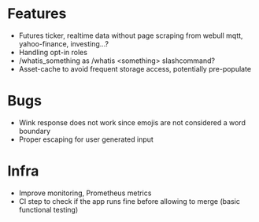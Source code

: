 # Features

* Futures ticker, realtime data without page scraping from webull mqtt, yahoo-finance, investing...?
* Handling opt-in roles
* /whatis_something as /whatis \<something\> slashcommand?
* Asset-cache to avoid frequent storage access, potentially pre-populate

# Bugs

* Wink response does not work since emojis are not considered a word boundary
* Proper escaping for user generated input

# Infra

* Improve monitoring, Prometheus metrics
* CI step to check if the app runs fine before allowing to merge (basic functional testing)
